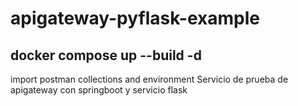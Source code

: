 # apigateway-pyflask-example

## docker compose up --build  -d
import postman collections and environment
Servicio de prueba de apigateway con springboot y servicio flask
